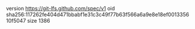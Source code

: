 version https://git-lfs.github.com/spec/v1
oid sha256:117262fe404d471bbabf1e31c3c49f77b63f566a6a9e8e18ef001335610f5047
size 1386
